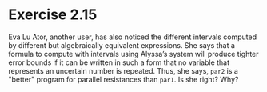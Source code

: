 # Exercise 2.15

Eva Lu Ator, another user, has also noticed the different intervals computed by
different but algebraically equivalent expressions. She says that a formula to
compute with intervals using Alyssa’s system will produce tighter error bounds
if it can be written in such a form that no variable that represents an
uncertain number is repeated. Thus, she says, `par2` is a "better" program for
parallel resistances than `par1`. Is she right? Why?
